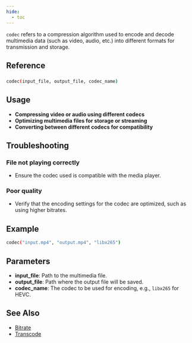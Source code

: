```yaml
---
hide:
  - toc
---
```

`codec` refers to a compression algorithm used to encode and decode multimedia data (such as video, audio, etc.) into different formats for transmission and storage.

## Reference

### 
```bash
codec(input_file, output_file, codec_name)
```
## Usage

- **Compressing video or audio using different codecs**
- **Optimizing multimedia files for storage or streaming**
- **Converting between different codecs for compatibility**

## Troubleshooting

### File not playing correctly
- Ensure the codec used is compatible with the media player.

### Poor quality
- Verify that the encoding settings for the codec are optimized, such as using higher bitrates.

## Example

```bash
codec("input.mp4", "output.mp4", "libx265")
```

## Parameters

- **input_file**: Path to the multimedia file.
- **output_file**: Path where the output file will be saved.
- **codec_name**: The codec to be used for encoding, e.g., `libx265` for HEVC.

## See Also
- [Bitrate](bitrate.md)
- [Transcode](transcode.md)

